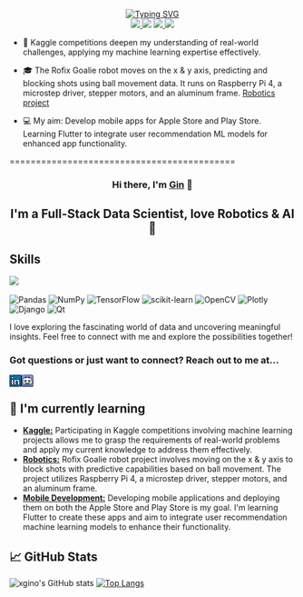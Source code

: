 
<p align="center">


<a href="https://github.com/xgino">
    <img src="https://readme-typing-svg.demolab.com?font=Georgia&size=18&duration=2000&pause=100&multiline=true&width=450&height=80&lines=Ging+Ge+Li;Data+Science+%26+Ai+%7C+BASc+Student+%7C+Full-stack+Developer;AI+%7C+Robotics+%7C+Deep+Learning" alt="Typing SVG" />
</a>

</br>

<a href="https://www.xgino.com">
    <img src="https://img.shields.io/badge/Website-xgino.com-red?style=flat-square">
</a>

<img src="https://img.shields.io/badge/PDF-CV-red?style=flat-square&logo=adobe">

<a href="https://www.linkedin.com/in/gin-li-49369a147">
    <img src="https://img.shields.io/badge/-Linkedin-blue?style=flat-square&logo=linkedin">
</a>

<!-- <img src="https://img.shields.io/badge/-Email-red?style=flat-square&logo=gmail&logoColor=white"> -->

<a href="https://www.discordapp.com/users/428446446153367554">
    <img src="https://img.shields.io/badge/-Discord-blue?style=flat-square&logo=discord&logoColor=white">
</a>


</p>


* 📖 Kaggle competitions deepen my understanding of real-world challenges, applying my machine learning expertise effectively.

* 🎓 The Rofix Goalie robot moves on the x & y axis, predicting and blocking shots using ball movement data. It runs on Raspberry Pi 4, a microstep driver, stepper motors, and an aluminum frame. [Robotics project](https://github.com/xgino/Rofix)

* 💻 My aim: Develop mobile apps for Apple Store and Play Store. Learning Flutter to integrate user recommendation ML models for enhanced app functionality.






===========================================













<h3 align="center">Hi there, I'm <a href="https://www.xgino.com/" target="_blank" rel="noreferrer">Gin</a> 👋</h3>
<h2 align="center">I'm a Full-Stack Data Scientist, love Robotics & AI 🤖</h2> 

## Skills
![](https://komarev.com/ghpvc/?username=xgino&color=blueviolet)

![Pandas](https://img.shields.io/badge/pandas-%23150458.svg?style=for-the-badge&logo=pandas&logoColor=white)
![NumPy](https://img.shields.io/badge/numpy-%23013243.svg?style=for-the-badge&logo=numpy&logoColor=white)
![TensorFlow](https://img.shields.io/badge/TensorFlow-%23FF6F00.svg?style=for-the-badge&logo=TensorFlow&logoColor=white)
![scikit-learn](https://img.shields.io/badge/scikit--learn-%23F7931E.svg?style=for-the-badge&logo=scikit-learn&logoColor=white)
![OpenCV](https://img.shields.io/badge/opencv-%23white.svg?style=for-the-badge&logo=opencv&logoColor=white)
![Plotly](https://img.shields.io/badge/Plotly-%233F4F75.svg?style=for-the-badge&logo=plotly&logoColor=white)
![Django](https://img.shields.io/badge/django-%23092E20.svg?style=for-the-badge&logo=django&logoColor=white)
![Qt](https://img.shields.io/badge/Qt-%23217346.svg?style=for-the-badge&logo=Qt&logoColor=white)

I love exploring the fascinating world of data and uncovering meaningful insights. Feel free to connect with me and explore the possibilities together!
</br>

### Got questions or just want to connect? Reach out to me at...
<a href="https://www.linkedin.com/in/gin-li-49369a147">
 <img align="left" src="https://github.com/xgino/xgino/blob/xgino_v2/images/linkedin.png" alt="Gin Li | LinkedIn" width="21px"/> 
</a>

<a href="https://www.discordapp.com/users/428446446153367554">
 <img align="left" src="https://github.com/xgino/xgino/blob/xgino_v2/images/discord.png" alt="Gin#8126 | Discord" width="21px"/> 
</a>
</br>

## 🌱 I'm currently learning
- [**Kaggle:**](https://www.kaggle.com/search?q=deeplearning) Participating in Kaggle competitions involving machine learning projects allows me to grasp the requirements of real-world problems and apply my current knowledge to address them effectively.
- [**Robotics:**](https://github.com/xgino/Rofix) Rofix Goalie robot project involves moving on the x & y axis to block shots with predictive capabilities based on ball movement. The project utilizes Raspberry Pi 4, a microstep driver, stepper motors, and an aluminum frame.
- [**Mobile Development:**](https://flutter.dev/) Developing mobile applications and deploying them on both the Apple Store and Play Store is my goal. I'm learning Flutter to create these apps and aim to integrate user recommendation machine learning models to enhance their functionality.

## 📈 GitHub Stats 
![xgino's GitHub stats](https://github-readme-stats.vercel.app/api?username=xgino&hide=contribs,prs) [![Top Langs](https://github-readme-stats.vercel.app/api/top-langs/?username=xgino&layout=donut)](https://github.com/xgino/github-readme-stats)













